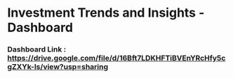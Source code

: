 # Investment Trends and Insights - Dashboard

### Dashboard Link : https://drive.google.com/file/d/16Bft7LDKHFTiBVEnYRcHfy5cgZXYk-ls/view?usp=sharing
